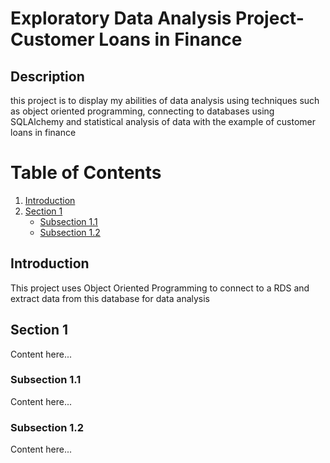 # Exploratory Data Analysis Project-Customer Loans in Finance
## Description
this project is to display my abilities of data analysis using techniques such as object oriented programming, connecting to databases using SQLAlchemy and statistical analysis of data with the example of customer loans in finance 
# Table of Contents
1. [Introduction](#introduction)
2. [Section 1](#section-1)
    - [Subsection 1.1](#subsection-1.1)
    - [Subsection 1.2](#subsection-1.2)

## Introduction
This project uses Object Oriented Programming to connect to a RDS and extract data from this database for data analysis

## Section 1
Content here...

### Subsection 1.1
Content here...

### Subsection 1.2
Content here...
